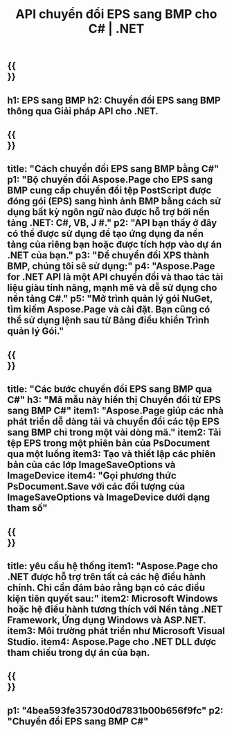 ﻿---
translation: true
template: /_templates/_conversion-child-net.md
title: API chuyển đổi EPS sang BMP cho C# | .NET
url: /net/conversion/eps-to-bmp/
description: 'Mã mẫu để chuyển đổi từ EPS sang BMP C#. Sử dụng đoạn mã API để chuyển đổi hàng loạt tệp EPS sang BMP trong VB.NET, Asp.NET hoặc bất kỳ ứng dụng dựa trên .NET nào.'
informat: EPS
outformat: BMP
otherformats: XPS PS
---

{{<section banner>}}
---
h1: EPS sang BMP
h2: Chuyển đổi EPS sang BMP thông qua Giải pháp API cho .NET.
---

{{<section overview>}}
---
title: "Cách chuyển đổi EPS sang BMP bằng C#"
p1: "Bộ chuyển đổi Aspose.Page cho EPS sang BMP cung cấp chuyển đổi tệp PostScript được đóng gói (EPS) sang hình ảnh BMP bằng cách sử dụng bất kỳ ngôn ngữ nào được hỗ trợ bởi nền tảng .NET: C#, VB, J #."
p2: "API bạn thấy ở đây có thể được sử dụng để tạo ứng dụng đa nền tảng của riêng bạn hoặc được tích hợp vào dự án .NET của bạn."
p3: "Để chuyển đổi XPS thành BMP, chúng tôi sẽ sử dụng:"
p4: "Aspose.Page for .NET API là một API chuyển đổi và thao tác tài liệu giàu tính năng, mạnh mẽ và dễ sử dụng cho nền tảng C#."
p5: "Mở trình quản lý gói NuGet, tìm kiếm Aspose.Page và cài đặt. Bạn cũng có thể sử dụng lệnh sau từ Bảng điều khiển Trình quản lý Gói."
---

{{<section feature1>}}
---
title: "Các bước chuyển đổi EPS sang BMP qua C#"
h3: "Mã mẫu này hiển thị Chuyển đổi từ EPS sang BMP C#"
item1: "Aspose.Page giúp các nhà phát triển dễ dàng tải và chuyển đổi các tệp EPS sang BMP chỉ trong một vài dòng mã."
item2: Tải tệp EPS trong một phiên bản của PsDocument qua một luồng
item3: Tạo và thiết lập các phiên bản của các lớp ImageSaveOptions và ImageDevice
item4: "Gọi phương thức PsDocument.Save với các đối tượng của ImageSaveOptions và ImageDevice dưới dạng tham số"
---

{{<section feature2>}}
---
title: yêu cầu hệ thống
item1: "Aspose.Page cho .NET được hỗ trợ trên tất cả các hệ điều hành chính. Chỉ cần đảm bảo rằng bạn có các điều kiện tiên quyết sau:"
item2: Microsoft Windows hoặc hệ điều hành tương thích với Nền tảng .NET Framework, Ứng dụng Windows và ASP.NET.
item3: Môi trường phát triển như Microsoft Visual Studio.
item4: Aspose.Page cho .NET DLL được tham chiếu trong dự án của bạn.
---

{{<section gist>}}
---
p1: "4bea593fe35730d0d7831b00b656f9fc"
p2: "Chuyển đổi EPS sang BMP C#"
---
